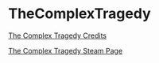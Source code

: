 # TheComplexTragedy

<!DOCTYPE html>
<html lang="en">
<head>
    <meta charset="UTF-8">
    <meta name="viewport" content="width=device-width, initial-scale=1.0">
</head>
<body>

<a href="https://kubilaydekin.github.io/TheComplexTragedy/TheComplexTragedyCredits.html" target="_blank">The Complex Tragedy Credits</a>

<a href="https://store.steampowered.com/app/2767400/The_Complex_Tragedy/" target="_blank">The Complex Tragedy Steam Page</a>

</body>
</html>
